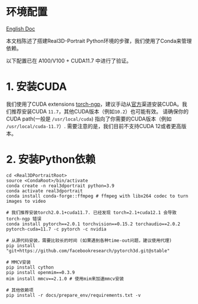 # 环境配置
[English Doc](./install_guide.md)

本文档陈述了搭建Real3D-Portrait Python环境的步骤，我们使用了Conda来管理依赖。

以下配置已在 A100/V100 + CUDA11.7 中进行了验证。


# 1. 安装CUDA
我们使用了CUDA extensions [torch-ngp](https://github.com/ashawkey/torch-ngp)，建议手动从[官方](https://developer.nvidia.com/cuda-toolkit)渠道安装CUDA。我们推荐安装CUDA `11.7`，其他CUDA版本（例如`10.2`）也可能有效。 请确保你的CUDA path(一般是 `/usr/local/cuda`) 指向了你需要的CUDA版本（例如 `/usr/local/cuda-11.7`）. 需要注意的是，我们目前不支持CUDA 12或者更高版本。

# 2. 安装Python依赖
```
cd <Real3DPortraitRoot>
source <CondaRoot>/bin/activate
conda create -n real3dportrait python=3.9
conda activate real3dportrait
conda install conda-forge::ffmpeg # ffmpeg with libx264 codec to turn images to video

# 我们推荐安装torch2.0.1+cuda11.7. 已经发现 torch=2.1+cuda12.1 会导致 torch-ngp 错误
conda install pytorch==2.0.1 torchvision==0.15.2 torchaudio==2.0.2 pytorch-cuda=11.7 -c pytorch -c nvidia

# 从源代码安装，需要比较长的时间 (如果遇到各种time-out问题，建议使用代理)
pip install "git+https://github.com/facebookresearch/pytorch3d.git@stable"

# MMCV安装
pip install cython
pip install openmim==0.3.9
mim install mmcv==2.1.0 # 使用mim来加速mmcv安装

# 其他依赖项
pip install -r docs/prepare_env/requirements.txt -v

```

